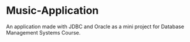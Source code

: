 # Music-Application
An application made with JDBC and Oracle as a mini project for Database Management Systems Course.
